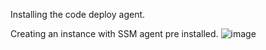Installing the code deploy agent.

Creating an instance with SSM agent pre installed.
![image](https://github.com/Pranaenae/AWS/assets/80820244/19552b22-c1f6-47f1-84b6-ce64173cbdbf)
